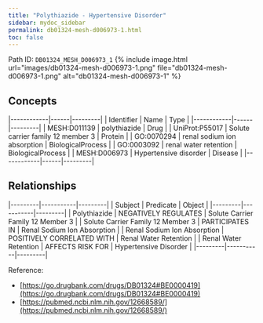 ```yaml
---
title: "Polythiazide - Hypertensive Disorder"
sidebar: mydoc_sidebar
permalink: db01324-mesh-d006973-1.html
toc: false 
---
```



Path ID: `DB01324_MESH_D006973_1`
{% include image.html url="images/db01324-mesh-d006973-1.png" file="db01324-mesh-d006973-1.png" alt="db01324-mesh-d006973-1" %}

## Concepts

|------------|------|---------|
| Identifier | Name | Type    |
|------------|------|---------|
| MESH:D011139 | polythiazide | Drug |
| UniProt:P55017 | Solute carrier family 12 member 3 | Protein |
| GO:0070294 | renal sodium ion absorption | BiologicalProcess |
| GO:0003092 | renal water retention | BiologicalProcess |
| MESH:D006973 | Hypertensive disorder | Disease |
|------------|------|---------|

## Relationships

|---------|-----------|---------|
| Subject | Predicate | Object  |
|---------|-----------|---------|
| Polythiazide | NEGATIVELY REGULATES | Solute Carrier Family 12 Member 3 |
| Solute Carrier Family 12 Member 3 | PARTICIPATES IN | Renal Sodium Ion Absorption |
| Renal Sodium Ion Absorption | POSITIVELY CORRELATED WITH | Renal Water Retention |
| Renal Water Retention | AFFECTS RISK FOR | Hypertensive Disorder |
|---------|-----------|---------|

Reference: 
  - [https://go.drugbank.com/drugs/DB01324#BE0000419](https://go.drugbank.com/drugs/DB01324#BE0000419)
  - [https://pubmed.ncbi.nlm.nih.gov/12668589/](https://pubmed.ncbi.nlm.nih.gov/12668589/)
